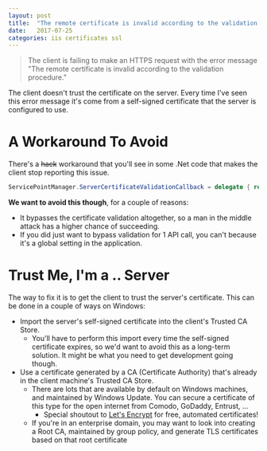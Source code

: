 ```yaml
---
layout: post
title:  "The remote certificate is invalid according to the validation procedure."
date:   2017-07-25
categories: iis certificates ssl
---
```


> The client is failing to make an HTTPS request with the error message "The remote certificate is invalid according to the validation procedure."

The client doesn't trust the certificate on the server. Every time I've seen this error message it's come from a self-signed certificate that the server is configured to use.

<!--more-->

# A Workaround To Avoid

There's a <s>hack</s> workaround that you'll see in some .Net code that makes the client stop reporting this issue.

``` csharp
ServicePointManager.ServerCertificateValidationCallback = delegate { return true; };
```

**We want to avoid this though**, for a couple of reasons:

- It bypasses the certificate validation altogether, so a man in the middle attack has a higher chance of succeeding.
- If you did just want to bypass validation for 1 API call, you can't because it's a global setting in the application.

# Trust Me, I'm a .. Server

The way to fix it is to get the client to trust the server's certificate. This can be done in a couple of ways on Windows:

- Import the server's self-signed certificate into the client's Trusted CA Store.
  - You'll have to perform this import every time the self-signed certificate expires, so we'd want to avoid this as a long-term solution. It might be what you need to get development going though.
- Use a certificate generated by a CA (Certificate Authority) that's already in the client machine's Trusted CA Store.
  - There are lots that are available by default on Windows machines, and maintained by Windows Update. You can secure a certificate of this type for the open internet from Comodo, GoDaddy, Entrust, ...
    - Special shoutout to [Let's Encrypt](https://letsencrypt.org/) for free, automated certificates!
  - If you're in an enterprise domain, you may want to look into creating a Root CA, maintained by group policy, and generate TLS certificates based on that root certificate


